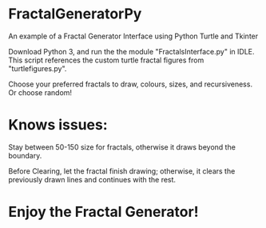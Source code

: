 # FractalGeneratorPy
An example of a Fractal Generator Interface using Python Turtle and Tkinter 

Download Python 3, and run the the module "FractalsInterface.py" in IDLE. This script references the custom turtle fractal figures from "turtlefigures.py". 

Choose your preferred fractals to draw, colours, sizes, and recursiveness. Or choose random!

# Knows issues: 

Stay between 50-150 size for fractals, otherwise it draws beyond the boundary.  

Before Clearing, let the fractal finish drawing; otherwise, it clears the previously drawn lines and continues with the rest. 

# Enjoy the Fractal Generator! 
